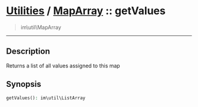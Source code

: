 # [Utilities](util.md) / [MapArray](util-MapArray.md) :: getValues
 > im\util\MapArray
____

## Description
Returns a list of all values assigned to this map

## Synopsis
```php
getValues(): im\util\ListArray
```
